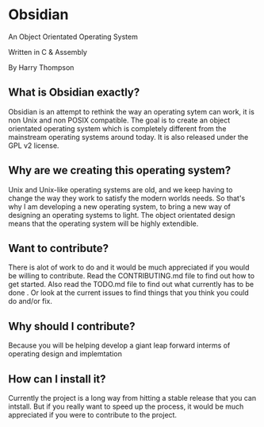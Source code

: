 # Obsidian
An Object Orientated Operating System

Written in C & Assembly

By Harry Thompson

## What is Obsidian exactly?
Obsidian is an attempt to rethink the way an operating sytem can work, it is non Unix and non POSIX compatible. The goal is to create an object orientated operating system which is completely different from the mainstream operating systems around today. It is also released under the GPL v2 license.

## Why are we creating this operating system?
Unix and Unix-like operating systems are old, and we keep having to change the way they work to satisfy the modern worlds needs.
So that's why I am developing a new operating system, to bring a new way of designing an operating systems to light. The object orientated design means that the operating system will be highly extendible.

## Want to contribute?
There is alot of work to do and it would be much appreciated if you would be willing to contribute. Read the CONTRIBUTING.md file to find out how to get started. Also read the TODO.md file to find out what currently has to be done . Or look at the current issues to find things that you think you could do and/or fix.

## Why should I contribute?
Because you will be helping develop a giant leap forward interms of operating design and implemtation

## How can I install it?
Currently the project is a long way from hitting a stable release that you can intstall. But if you really want to speed up the process, it would be much appreciated if you were to contribute to the project.

